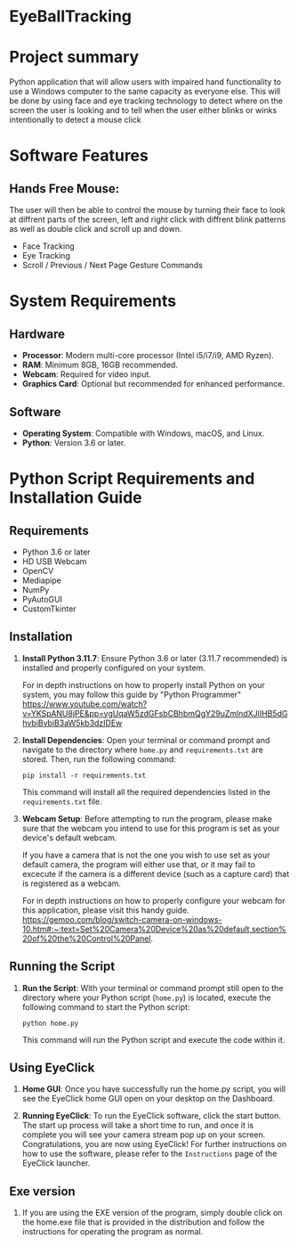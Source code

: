 # EyeBallTracking

# Project summary
Python application that will allow users with impaired hand functionality to use a Windows computer to the same capacity as everyone else.
 This will be done by using face and eye tracking technology to detect where on the screen the user is looking and to tell when the user either 
 blinks or winks intentionally to detect a mouse click

# Software Features

## Hands Free Mouse:
The user will then be able to control the mouse by turning their face to look at diffrent parts of the screen, left and right click with 
diffrent blink patterns as well as double click and scroll up and down.
- Face Tracking
- Eye Tracking
- Scroll / Previous / Next Page Gesture Commands

# System Requirements

## Hardware
- **Processor**: Modern multi-core processor (Intel i5/i7/i9, AMD Ryzen).
- **RAM**: Minimum 8GB, 16GB recommended.
- **Webcam**: Required for video input.
- **Graphics Card**: Optional but recommended for enhanced performance.

## Software
- **Operating System**: Compatible with Windows, macOS, and Linux.
- **Python**: Version 3.6 or later.

# Python Script Requirements and Installation Guide

## Requirements

- Python 3.6 or later
- HD USB Webcam
- OpenCV
- Mediapipe
- NumPy
- PyAutoGUI
- CustomTkinter

## Installation

1. **Install Python 3.11.7**: Ensure Python 3.6 or later (3.11.7 recommended) is installed and properly configured on your system. 

    For in depth instructions on how to properly install Python on your system, you may follow this guide by "Python Programmer"
        https://www.youtube.com/watch?v=YKSpANU8jPE&pp=ygUqaW5zdGFsbCBhbmQgY29uZmlndXJlIHB5dGhvbiBvbiB3aW5kb3dzIDEw

2. **Install Dependencies**: Open your terminal or command prompt and navigate to the directory where `home.py` and `requirements.txt` are stored. Then, run the following command:

    
    `pip install -r requirements.txt`
    

    This command will install all the required dependencies listed in the `requirements.txt` file.

3. **Webcam Setup**: Before attempting to run the program, please make sure that the webcam you intend to use for this program is set as your device's default webcam.

    If you have a camera that is not the one you wish to use set as your default camera, the program will either use that, or it may fail to excecute if the camera is a different device (such as a capture card) that is registered as a webcam.

    For in depth instructions on how to properly configure your webcam for this application, please visit this handy guide.
        https://gemoo.com/blog/switch-camera-on-windows-10.htm#:~:text=Set%20Camera%20Device%20as%20default,section%20of%20the%20Control%20Panel.

## Running the Script

1. **Run the Script**: With your terminal or command prompt still open to the directory where your Python script (`home.py`) is located, execute the following command to start the Python script:

    `python home.py`

    This command will run the Python script and execute the code within it.


## Using EyeClick

1. **Home GUI**: Once you have successfully run the home.py script, you will see the EyeClick home GUI open on your desktop on the Dashboard. 

2. **Running EyeClick**: To run the EyeClick software, click the start button. The start up process will take a short time to run, and once it is complete you will see your camera stream pop up on your screen. Congratulations, you are now using EyeClick! For further instructions on how to use the software, please refer to the `Instructions` page of the EyeClick launcher.

## Exe version

1. If you are using the EXE version of the program, simply double click on the home.exe file that is provided in the distribution and follow the instructions for operating the program as normal.
